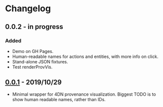 # Changelog

## 0.0.2 - in progress
### Added
- Demo on GH Pages.
- Human-readable names for actions and entities, with more info on click.
- Stand-alone JSON fixtures.
- Test renderProvVis.

## [0.0.1](https://www.npmjs.com/package/@hubmap/prov-vis/v/0.0.1) - 2019/10/29
- Minimal wrapper for 4DN provenance visualization.
Biggest TODO is to show human readable names, rather than IDs.
